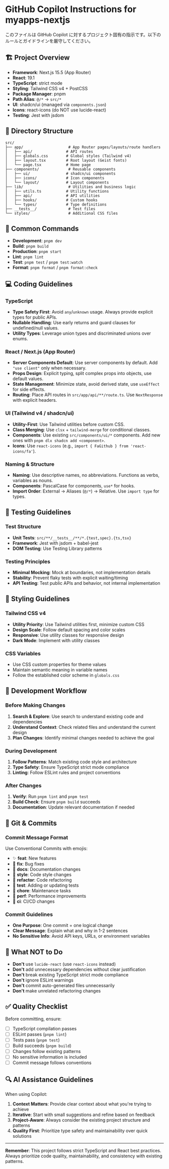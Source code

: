 # GitHub Copilot Instructions for myapps-nextjs

このファイルは GitHub Copilot に対するプロジェクト固有の指示です。以下のルールとガイドラインを厳守してください。

## 🏗️ Project Overview

- **Framework**: Next.js 15.5 (App Router)
- **React**: 19.1
- **TypeScript**: strict mode
- **Styling**: Tailwind CSS v4 + PostCSS
- **Package Manager**: pnpm
- **Path Alias**: `@/*` → `src/*`
- **UI**: shadcn/ui (managed via `components.json`)
- **Icons**: react-icons (do NOT use lucide-react)
- **Testing**: Jest with jsdom

## 📁 Directory Structure

```
src/
├── app/                    # App Router pages/layouts/route handlers
│   ├── api/               # API routes
│   ├── globals.css        # Global styles (Tailwind v4)
│   ├── layout.tsx         # Root layout (Geist fonts)
│   └── page.tsx           # Home page
├── components/             # Reusable components
│   ├── ui/                # shadcn/ui components
│   ├── icons/             # Icon components
│   └── layout/            # Layout components
├── lib/                    # Utilities and business logic
│   ├── utils.ts           # Utility functions
│   ├── api/               # API utilities
│   ├── hooks/             # Custom hooks
│   └── types/             # Type definitions
├── __tests__/              # Test files
└── styles/                 # Additional CSS files
```

## 🚀 Common Commands

- **Development**: `pnpm dev`
- **Build**: `pnpm build`
- **Production**: `pnpm start`
- **Lint**: `pnpm lint`
- **Test**: `pnpm test` / `pnpm test:watch`
- **Format**: `pnpm format` / `pnpm format:check`

## 💻 Coding Guidelines

### TypeScript
- **Type Safety First**: Avoid `any`/`unknown` usage. Always provide explicit types for public APIs.
- **Nullable Handling**: Use early returns and guard clauses for undefined/null values.
- **Utility Types**: Leverage union types and discriminated unions over enums.

### React / Next.js (App Router)
- **Server Components Default**: Use server components by default. Add `"use client"` only when necessary.
- **Props Design**: Explicit typing, split complex props into objects, use default values.
- **State Management**: Minimize state, avoid derived state, use `useEffect` for side effects.
- **Routing**: Place API routes in `src/app/api/**/route.ts`. Use `NextResponse` with explicit headers.

### UI (Tailwind v4 / shadcn/ui)
- **Utility-First**: Use Tailwind utilities before custom CSS.
- **Class Merging**: Use `clsx` + `tailwind-merge` for conditional classes.
- **Components**: Use existing `src/components/ui/*` components. Add new ones with `pnpm dlx shadcn add <component>`.
- **Icons**: Use `react-icons` (e.g., `import { FaGithub } from 'react-icons/fa'`).

### Naming & Structure
- **Naming**: Use descriptive names, no abbreviations. Functions as verbs, variables as nouns.
- **Components**: PascalCase for components, `use*` for hooks.
- **Import Order**: External → Aliases (`@/*`) → Relative. Use `import type` for types.

## 🧪 Testing Guidelines

### Test Structure
- **Unit Tests**: `src/**/__tests__/**/*.{test,spec}.{ts,tsx}`
- **Framework**: Jest with jsdom + babel-jest
- **DOM Testing**: Use Testing Library patterns

### Testing Principles
- **Minimal Mocking**: Mock at boundaries, not implementation details
- **Stability**: Prevent flaky tests with explicit waiting/timing
- **API Testing**: Test public APIs and behavior, not internal implementation

## 🎨 Styling Guidelines

### Tailwind CSS v4
- **Utility Priority**: Use Tailwind utilities first, minimize custom CSS
- **Design Scale**: Follow default spacing and color scales
- **Responsive**: Use utility classes for responsive design
- **Dark Mode**: Implement with utility classes

### CSS Variables
- Use CSS custom properties for theme values
- Maintain semantic meaning in variable names
- Follow the established color scheme in `globals.css`

## 🔧 Development Workflow

### Before Making Changes
1. **Search & Explore**: Use search to understand existing code and dependencies
2. **Understand Context**: Check related files and understand the current design
3. **Plan Changes**: Identify minimal changes needed to achieve the goal

### During Development
1. **Follow Patterns**: Match existing code style and architecture
2. **Type Safety**: Ensure TypeScript strict mode compliance
3. **Linting**: Follow ESLint rules and project conventions

### After Changes
1. **Verify**: Run `pnpm lint` and `pnpm test`
2. **Build Check**: Ensure `pnpm build` succeeds
3. **Documentation**: Update relevant documentation if needed

## 📝 Git & Commits

### Commit Message Format
Use Conventional Commits with emojis:

- ✨ **feat**: New features
- 🐛 **fix**: Bug fixes
- 📝 **docs**: Documentation changes
- 🎨 **style**: Code style changes
- 🔄 **refactor**: Code refactoring
- 🧪 **test**: Adding or updating tests
- 🧹 **chore**: Maintenance tasks
- 🚀 **perf**: Performance improvements
- 🤖 **ci**: CI/CD changes

### Commit Guidelines
- **One Purpose**: One commit = one logical change
- **Clear Message**: Explain what and why in 1-2 sentences
- **No Sensitive Info**: Avoid API keys, URLs, or environment variables

## 🚫 What NOT to Do

- **Don't** use `lucide-react` (use `react-icons` instead)
- **Don't** add unnecessary dependencies without clear justification
- **Don't** break existing TypeScript strict mode compliance
- **Don't** ignore ESLint warnings
- **Don't** commit auto-generated files unnecessarily
- **Don't** make unrelated refactoring changes

## ✅ Quality Checklist

Before committing, ensure:
- [ ] TypeScript compilation passes
- [ ] ESLint passes (`pnpm lint`)
- [ ] Tests pass (`pnpm test`)
- [ ] Build succeeds (`pnpm build`)
- [ ] Changes follow existing patterns
- [ ] No sensitive information is included
- [ ] Commit message follows conventions

## 🔍 AI Assistance Guidelines

When using Copilot:
1. **Context Matters**: Provide clear context about what you're trying to achieve
2. **Iterative**: Start with small suggestions and refine based on feedback
3. **Project-Aware**: Always consider the existing project structure and patterns
4. **Quality First**: Prioritize type safety and maintainability over quick solutions

---

**Remember**: This project follows strict TypeScript and React best practices. Always prioritize code quality, maintainability, and consistency with existing patterns.
